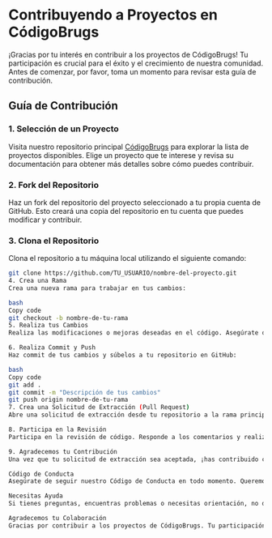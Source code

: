 # Contribuyendo a Proyectos en CódigoBrugs

¡Gracias por tu interés en contribuir a los proyectos de CódigoBrugs! Tu participación es crucial para el éxito y el crecimiento de nuestra comunidad. Antes de comenzar, por favor, toma un momento para revisar esta guía de contribución.

## Guía de Contribución

### 1. Selección de un Proyecto

Visita nuestro repositorio principal [CódigoBrugs](https://github.com/CodigoBrugs) para explorar la lista de proyectos disponibles. Elige un proyecto que te interese y revisa su documentación para obtener más detalles sobre cómo puedes contribuir.

### 2. Fork del Repositorio

Haz un fork del repositorio del proyecto seleccionado a tu propia cuenta de GitHub. Esto creará una copia del repositorio en tu cuenta que puedes modificar y contribuir.

### 3. Clona el Repositorio

Clona el repositorio a tu máquina local utilizando el siguiente comando:

```bash
git clone https://github.com/TU_USUARIO/nombre-del-proyecto.git
4. Crea una Rama
Crea una nueva rama para trabajar en tus cambios:

bash
Copy code
git checkout -b nombre-de-tu-rama
5. Realiza tus Cambios
Realiza las modificaciones o mejoras deseadas en el código. Asegúrate de seguir las pautas de codificación y estilo del proyecto.

6. Realiza Commit y Push
Haz commit de tus cambios y súbelos a tu repositorio en GitHub:

bash
Copy code
git add .
git commit -m "Descripción de tus cambios"
git push origin nombre-de-tu-rama
7. Crea una Solicitud de Extracción (Pull Request)
Abre una solicitud de extracción desde tu repositorio a la rama principal del proyecto original. Proporciona detalles sobre tus cambios y sigue cualquier plantilla de solicitud de extracción disponible en el repositorio.

8. Participa en la Revisión
Participa en la revisión de código. Responde a los comentarios y realiza ajustes según sea necesario. Este proceso puede incluir iteraciones para garantizar la calidad del código.

9. Agradecemos tu Contribución
Una vez que tu solicitud de extracción sea aceptada, ¡has contribuido con éxito al proyecto! Agradecemos tu tiempo y esfuerzo.

Código de Conducta
Asegúrate de seguir nuestro Código de Conducta en todo momento. Queremos mantener un entorno respetuoso y colaborativo para todos los participantes.

Necesitas Ayuda
Si tienes preguntas, encuentras problemas o necesitas orientación, no dudes en abrir un issue en el repositorio correspondiente. Estamos aquí para ayudarte.

Agradecemos tu Colaboración
Gracias por contribuir a los proyectos de CódigoBrugs. Tu participación es invaluable y ayuda a hacer crecer nuestra comunidad. ¡Esperamos ver tus contribuciones!
